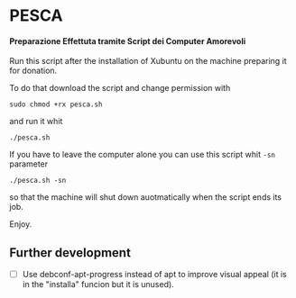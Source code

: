 # PESCA

#### Preparazione Effettuta tramite Script dei Computer Amorevoli

Run this script after the installation of Xubuntu on the machine preparing it for donation.

To do that download the script and change permission with

    sudo chmod +rx pesca.sh
    
and run it whit

    ./pesca.sh
    
If you have to leave the computer alone you can use this script whit `-sn` parameter

    ./pesca.sh -sn
    
so that the machine will shut down auotmatically when the script ends its job.

Enjoy.

## Further development

- [ ] Use debconf-apt-progress instead of apt to improve visual appeal (it is in the "installa" funcion but it is unused).
